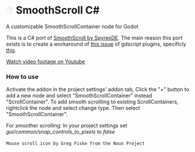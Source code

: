 # <img src="./addons/SmoothScrollCSharp/class-icon-csharp.svg" alt="drawing" width="20" style="padding-top: 20px;"/>   SmoothScroll C#
 A customizable SmoothScrollContainer node for Godot

This is a C# port of [SmoothScroll by SpyrexDE](https://github.com/SpyrexDE/SmoothScroll). 
The main reason this port exists is to create a workaround of [this issue](https://github.com/godotengine/godot/issues/78642) of gdscript plugins, specificly [this](https://github.com/SpyrexDE/SmoothScroll/issues/51).

[Watch video footage on Youtube](https://www.youtube.com/watch?v=B3GjqV2c6yQ)

### How to use
Activate the addon in the project settings' addon tab,
Click the "+" button to add a new node and select "SmoothScrollContainer" instead "ScrollContainer".
To add smooth scrollling to existing ScrollContainers, rightclick the node and select change type. Then select "SmoothScrollContainer".

For smoother scrolling: In your project settings set _gui/common/snap_controls_to_pixels_ to _false_

`Mouse scroll icon by Greg Fiske from the Noun Project`

